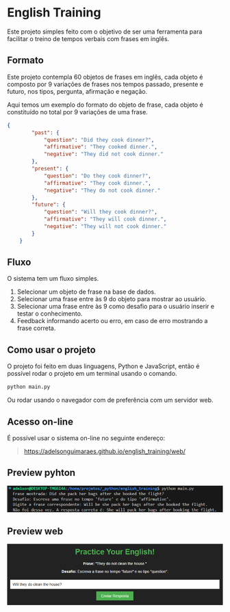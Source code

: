 # English Training
Este projeto simples feito com o objetivo de ser uma ferramenta para facilitar o treino de tempos verbais com frases em inglês.

## Formato
Este projeto contempla 60 objetos de frases em inglês, cada objeto é composto por 9 variações de frases nos tempos passado, presente e futuro, nos tipos, pergunta, afirmação e negação.

Aqui temos um exemplo do formato do objeto de frase, cada objeto é constituído no total por 9 variações de uma frase.
```json
{
        "past": {
            "question": "Did they cook dinner?",
            "affirmative": "They cooked dinner.",
            "negative": "They did not cook dinner."
        },
        "present": {
            "question": "Do they cook dinner?",
            "affirmative": "They cook dinner.",
            "negative": "They do not cook dinner."
        },
        "future": {
            "question": "Will they cook dinner?",
            "affirmative": "They will cook dinner.",
            "negative": "They will not cook dinner."
        }
    }
```
## Fluxo
O sistema tem um fluxo simples.

1. Selecionar um objeto de frase na base de dados.
2. Selecionar uma frase entre às 9 do objeto para mostrar ao usuário.
3. Selecionar uma frase entre às 9 como desafio para o usuário inserir e testar o conhecimento.
4. Feedback informando acerto ou erro, em caso de erro mostrando a frase correta.

## Como usar o projeto
O projeto foi feito em duas linguagens, Python e JavaScript, então é possível rodar o projeto em um terminal usando o comando.
```sh
python main.py
```
Ou rodar usando o navegador com de preferência com um servidor web.

## Acesso on-line
É possível usar o sistema on-line no seguinte endereço:
> https://adelsonguimaraes.github.io/english_training/web/

## Preview pyhton
![](./docs/english_training_py.PNG)

## Preview web
![](./docs/english_training_js.PNG)